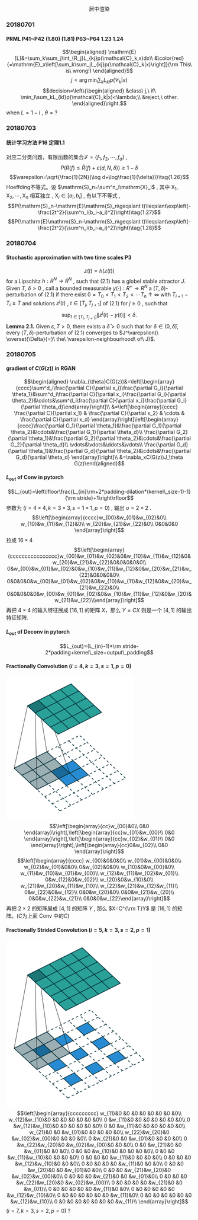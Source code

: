 <center>居中渲染</center>

### 20180701
#### PRML P41\~P42 (1.80) (1.81) P63\~P64 1.23 1.24 
$$\begin{aligned}
\mathrm{E}[L]&=\sum_k\sum_j\int_{R_j}L_{kj}p(\mathcal{C}_k,x)dx\\
&\color{red}{=\mathrm{E}_x\left[\sum_k\sum_jL_{kj}p(\mathcal{C}_k|x)\right]}(\rm This\ is\ wrong!)
\end{aligned}$$$$j=\arg\min_l\sum_kL_{kl}p(\mathcal{C}_k|x)$$$$decision=\left\{\begin{aligned}
&class\ j,\ if\ \min_l\sum_kL_{kl}p(\mathcal{C}_k|x)<\lambda;\\
&reject,\ other.
\end{aligned}\right.$$when $L=1-I$ , $\theta=?$

### 20180703
#### 统计学习方法 P16 定理1.1
对应二分类问题，有限函数的集合$\mathcal{F}=\{f_1,f_2,\cdots,f_d\}$ , $$P(R(f)\leqslant\hat{R}(f)+\varepsilon(d,N,\delta))\geqslant1-\delta\tag{1.25}$$$$\varepsilon=\sqrt{\frac{1}{2N}(\log d+\log\frac{1}{\delta})}\tag{1.26}$$Hoeffding不等式。设 $\mathrm{S}_n=\sum^n_i\mathrm{X}_i$ , 其中 $\mathrm{X}_1,\mathrm{X}_2,\cdots,\mathrm{X}_n$ 相互独立 , $\mathrm{X}_i\in[a_i,b_i]$ , 有以下不等式 ,$$P(\mathrm{S}_n-\mathrm{E}\mathrm{S}_n\geqslant t)\leqslant\exp\left(-\frac{2t^2}{\sum^n_i(b_i-a_i)^2}\right)\tag{1.27}$$$$P(\mathrm{E}\mathrm{S}_n-\mathrm{S}_n\geqslant t)\leqslant\exp\left(-\frac{2t^2}{\sum^n_i(b_i-a_i)^2}\right)\tag{1.28}$$
### 20180704
#### Stochastic approximation with two time scales P3
$$\dot{z}(t)=h(z(t))\tag{2.1}$$for a Lipschitz $h:R^N\rightarrow R^N$ , such that $(2.1)$ has a globel stable attractor $J$. Given $T$, $\delta>0$ , call a bounded measurable $y(\cdot):R^+\rightarrow R^N$ a $(T,\delta)$-perturbation of $(2.1)$ if there exist $0=T_0<T_1<T_2<\cdots T_n\uparrow\infty$ with $T_{i+1}-T_i\geqslant T$ and solutions $z^j(t)$ , $t\in[T_j,T_{j+1}]$ of $(2.1)$ for $j\geqslant0$ , such that $$\sup_{t\in[T_j,T_{j+1}]}\|z^j(t)-y(t)\|<\delta.$$$\textbf{Lemma 2.1.}$ Given $\varepsilon,T>0$, there exists a $\bar{\delta}>0$ such that for $\delta\in(0,\bar{\delta})$, every $(T,\delta)$-perturbation of $(2.1)$ converges to $J^\varepsilon(\ \overset{\Delta}{=}\ the\ \varepsilon-neighbourhood\ of\ J)$.

### 20180705
#### gradient of $C(G(z))$ in RGAN
$$\begin{aligned}
\nabla_{\theta}C(G(z))&=\left[\begin{array}{cccc}\sum^d_i\frac{\partial C}{\partial x_i}\frac{\partial G_i}{\partial \theta_1}&\sum^d_i\frac{\partial C}{\partial x_i}\frac{\partial G_i}{\partial \theta_2}&\cdots&\sum^d_i\frac{\partial C}{\partial x_i}\frac{\partial G_i}{\partial \theta_d}\end{array}\right]\\
&=\left[\begin{array}{cccc} \frac{\partial C}{\partial x_1} & \frac{\partial C}{\partial x_2} & \cdots & \frac{\partial C}{\partial x_d}
\end{array}\right]\left[\begin{array}{cccc}\frac{\partial G_1}{\partial \theta_1}&\frac{\partial G_1}{\partial \theta_2}&\cdots&\frac{\partial G_1}{\partial \theta_d}\\
\frac{\partial G_2}{\partial \theta_1}&\frac{\partial G_2}{\partial \theta_2}&\cdots&\frac{\partial G_2}{\partial \theta_d}\\
\vdots&\vdots&\ddots&\vdots\\
\frac{\partial G_d}{\partial \theta_1}&\frac{\partial G_d}{\partial \theta_2}&\cdots&\frac{\partial G_d}{\partial \theta_d}
\end{array}\right]\\
&=\nabla_xC(G(z))J_\theta G(z)\end{aligned}$$
#### $L_{out}$ of Conv in pytorch
$$L_{out}=\left\lfloor\frac{L_{in}\rm+2*padding-dilation*(kernel\_size-1)-1}{\rm stride}+1\right\rfloor$$参数为 $(i=4\times4,k=3\times3,s=1\times1,p=0)$ , 输出 $o=2\times2$ .$$\left[\begin{array}{cccc}w_{00}&w_{01}&w_{02}&0\\
w_{10}&w_{11}&w_{12}&0\\
w_{20}&w_{21}&w_{22}&0\\
0&0&0&0
\end{array}\right]$$拉成 $16\times4$$$\left[\begin{array}{cccccccccccccccc}w_{00}&w_{01}&w_{02}&0&w_{10}&w_{11}&w_{12}&0&w_{20}&w_{21}&w_{22}&0&0&0&0&0\\
0&w_{00}&w_{01}&w_{02}&0&w_{10}&w_{11}&w_{12}&0&w_{20}&w_{21}&w_{22}&0&0&0&0\\
0&0&0&0&w_{00}&w_{01}&w_{02}&0&w_{10}&w_{11}&w_{12}&0&w_{20}&w_{21}&w_{22}&0\\
0&0&0&0&0&w_{00}&w_{01}&w_{02}&0&w_{10}&w_{11}&w_{12}&0&w_{20}&w_{21}&w_{22}\\\end{array}\right]$$再把 $4\times4$ 的输入特征展成 $[16,1]$ 的矩阵 $X$，那么 $Y=CX$ 则是一个 $[4,1]$ 的输出特征矩阵.
#### $L_{out}$ of Deconv in pytorch
$$L_{out}=(L_{in}-1)*\rm stride-2*padding+kernel\_size+output\_padding$$
#### Fractionally Convolution $(i=4,k=3,s=1,p=0)$
![](FractionallyConvolution.gif)$$\left[\begin{array}{cc}w_{00}&0\\
0&0
\end{array}\right],\left[\begin{array}{cc}w_{01}&w_{00}\\
0&0
\end{array}\right],\left[\begin{array}{cc}w_{02}&w_{01}\\
0&0
\end{array}\right],\left[\begin{array}{cc}0&w_{02}\\
0&0
\end{array}\right]$$$$\left[\begin{array}{cccc}
w_{00}&0&0&0\\
w_{01}&w_{00}&0&0\\
w_{02}&w_{01}&0&0\\
0&w_{02}&0&0\\
w_{10}&0&w_{00}&0\\
w_{11}&w_{10}&w_{01}&w_{00}\\
w_{12}&w_{11}&w_{02}&w_{01}\\
0&w_{12}&0&w_{02}\\
w_{20}&0&w_{10}&0\\
w_{21}&w_{20}&w_{11}&w_{10}\\
w_{22}&w_{21}&w_{12}&w_{11}\\
0&w_{22}&0&w_{12}\\
0&0&w_{20}&0\\
0&0&w_{21}&w_{20}\\
0&0&w_{22}&w_{21}\\
0&0&0&w_{22}\end{array}\right]$$再把 $2\times2$ 的矩阵展成 $[4,1]$ 的矩阵 $Y$ , 那么 $X=C^{\rm T}Y$ 是 $[16,1]$ 的矩阵。$(C$为上面 Conv 中的$C)$

#### Fractionally Strided Convolution $(i=5,k=3,s=2,p=1)$
![](FractionallyStridedConvolution.gif)$$\left[\begin{array}{ccccccccc}
w_{11}&0         &0         &0         &0         &0         &0         &0         &0\\
w_{12}&w_{10}&0         &0         &0         &0         &0         &0         &0\\
0         &w_{11}&0         &0         &0         &0         &0         &0         &0\\
0         &w_{12}&w_{10}&0         &0         &0         &0         &0         &0\\
0         &0         &w_{11}&0         &0         &0         &0         &0         &0\\
w_{21}&0         &0         &w_{01}&0         &0         &0         &0         &0\\
w_{22}&w_{20}&0         &w_{02}&w_{00}&0         &0         &0         &0\\
0         &w_{21}&0         &0         &w_{01}&0         &0         &0         &0\\
0         &w_{22}&w_{20}&0         &w_{02}&w_{00}&0         &0         &0\\
0         &0         &w_{21}&0         &0         &w_{01}&0         &0         &0\\
0         &0         &0         &w_{10}&0         &0         &0         &0         &0\\
0         &0         &0         &w_{11}&w_{10}&0         &0         &0         &0\\
0         &0         &0         &0         &w_{11}&0         &0         &0         &0\\
0         &0         &0         &0         &w_{12}&w_{10}&0         &0         &0\\
0         &0         &0         &0         &0         &w_{11}&0         &0         &0\\
0         &0         &0         &w_{20}&0         &0         &w_{01}&0         &0\\
0         &0         &0         &w_{21}&w_{20}&0         &w_{02}&w_{00}&0\\
0         &0         &0         &0         &w_{21}&0         &0         &w_{01}&0\\
0         &0         &0         &0         &w_{22}&w_{20}&0         &w_{02}&w_{00}\\
0         &0         &0         &0         &0         &w_{21}&0         &0         &w_{01}\\
0         &0         &0         &0         &0         &0         &w_{11}&0         &0\\
0         &0         &0         &0         &0         &0         &w_{12}&w_{10}&0\\
0         &0         &0         &0         &0         &0         &0         &w_{11}&0\\
0         &0         &0         &0         &0         &0         &0         &w_{12}&w_{10}\\
0         &0         &0         &0         &0         &0         &0         &0         &w_{11}\\
\end{array}\right]$$$(i=7,k=3,s=2,p=0)$ ?
